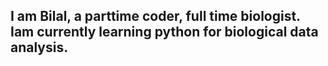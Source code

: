  I am Bilal, a parttime coder, full time biologist. Iam currently learning python for biological data analysis.
- 

<!---
Bilal-45/Bilal-45 is a ✨ special ✨ repository because its `README.md` (this file) appears on your GitHub profile.
You can click the Preview link to take a look at your changes.
--->
 
